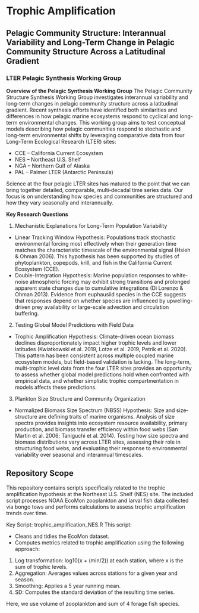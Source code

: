 # Trophic Amplification 
## Pelagic Community Structure: Interannual Variability and Long-Term Change in Pelagic Community Structure Across a Latitudinal Gradient
### LTER Pelagic Synthesis Working Group

**Overview of the Pelagic Synthesis Working Group**
The Pelagic Community Structure Synthesis Working Group investigates interannual variability and long-term changes in pelagic community structure across a latitudinal gradient. Recent synthesis efforts have identified both similarities and differences in how pelagic marine ecosystems respond to cyclical and long-term environmental changes. This working group aims to test conceptual models describing how pelagic communities respond to stochastic and long-term environmental shifts by leveraging comparative data from four Long-Term Ecological Research (LTER) sites:
* CCE – California Current Ecosystem
* NES – Northeast U.S. Shelf
* NGA – Northern Gulf of Alaska
* PAL – Palmer LTER (Antarctic Peninsula)

Science at the four pelagic LTER sites has matured to the point that we can bring together detailed, comparable, multi‐decadal time series data. Our focus is on understanding how species and communities are structured and how they vary seasonally and interannually. 

**Key Research Questions**
1. Mechanistic Explanations for Long-Term Population Variability
* Linear Tracking Window Hypothesis: Populations track stochastic environmental forcing most effectively when their generation time matches the characteristic timescale of the environmental signal (Hsieh & Ohman 2006). This hypothesis has been supported by studies of phytoplankton, copepods, krill, and fish in the California Current Ecosystem (CCE).
* Double-Integration Hypothesis: Marine population responses to white-noise atmospheric forcing may exhibit strong transitions and prolonged apparent state changes due to cumulative integrations (Di Lorenzo & Ohman 2013). Evidence from euphausiid species in the CCE suggests that responses depend on whether species are influenced by upwelling-driven prey availability or large-scale advection and circulation buffering.
2. Testing Global Model Predictions with Field Data
* Trophic Amplification Hypothesis: Climate-driven ocean biomass declines disproportionately impact higher trophic levels and lower latitudes (Kwiatkowski et al. 2019, Lotze et al. 2019, Petrik et al. 2020). This pattern has been consistent across multiple coupled marine ecosystem models, but field-based validation is lacking. The long-term, multi-trophic level data from the four LTER sites provides an opportunity to assess whether global model predictions hold when confronted with empirical data, and whether simplistic trophic compartmentation in models affects these predictions.
3. Plankton Size Structure and Community Organization
* Normalized Biomass Size Spectrum (NBSS) Hypothesis: Size and size‐structure are defining traits of marine organisms. Analysis of size spectra provides insights into ecosystem resource availability, primary production, and biomass transfer efficiency within food webs (San Martin et al. 2006; Taniguchi et al. 2014). Testing how size spectra and biomass distributions vary across LTER sites, assessing their role in structuring food webs, and evaluating their response to environmental variability over seasonal and interannual timescales.

## Repository Scope
This repository contains scripts specifically related to the trophic amplification hypothesis at the Northeast U.S. Shelf (NES) site. The included script processes NOAA EcoMon zooplankton and larval fish data collected via bongo tows and performs calculations to assess trophic amplification trends over time.

Key Script: trophic_amplification_NES.R
This script:
* Cleans and tidies the EcoMon dataset.
* Computes metrics related to trophic amplification using the following approach:
1. Log transformation: log10(x + (min/2)) at each station, where x is the sum of trophic levels.
2. Aggregation: Averages values across stations for a given year and season.
3. Smoothing: Applies a 5 year running mean.
4. SD: Computes the standard deviation of the resulting time series.

Here, we use volume of zooplankton and sum of 4 forage fish species. 

